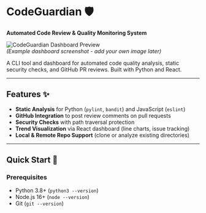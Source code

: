 # CodeGuardian 🛡️  
**Automated Code Review & Quality Monitoring System**

![CodeGuardian Dashboard Preview](docs/dashboard-preview.png)  
*(Example dashboard screenshot - add your own image later)*

A CLI tool and dashboard for automated code quality analysis, static security checks, and GitHub PR reviews. Built with Python and React.

---

## Features ✨
- **Static Analysis** for Python (`pylint`, `bandit`) and JavaScript (`eslint`)
- **GitHub Integration** to post review comments on pull requests
- **Security Checks** with path traversal protection
- **Trend Visualization** via React dashboard (line charts, issue tracking)
- **Local & Remote Repo Support** (clone or analyze existing directories)

---

## Quick Start 🚀

### Prerequisites
- Python 3.8+ (`python3 --version`)
- Node.js 16+ (`node --version`)
- Git (`git --version`)

